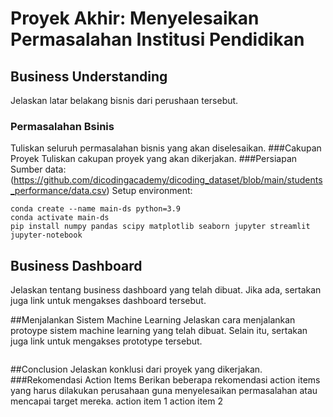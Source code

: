 # Proyek Akhir: Menyelesaikan Permasalahan Institusi Pendidikan

## Business Understanding
Jelaskan latar belakang bisnis dari perushaan tersebut.
### Permasalahan Bsinis
Tuliskan seluruh permasalahan bisnis yang akan diselesaikan.
###Cakupan Proyek
Tuliskan cakupan proyek yang akan dikerjakan.
###Persiapan
Sumber data: (https://github.com/dicodingacademy/dicoding_dataset/blob/main/students_performance/data.csv)
Setup environment:
```
conda create --name main-ds python=3.9
conda activate main-ds
pip install numpy pandas scipy matplotlib seaborn jupyter streamlit
jupyter-notebook
```

## Business Dashboard
Jelaskan tentang business dashboard yang telah dibuat. Jika ada, sertakan juga link untuk mengakses dashboard tersebut.

##Menjalankan Sistem Machine Learning
Jelaskan cara menjalankan protoype sistem machine learning yang telah dibuat. Selain itu, sertakan juga link untuk mengakses prototype tersebut.
```
```

##Conclusion
Jelaskan konklusi dari proyek yang dikerjakan.
###Rekomendasi Action Items
Berikan beberapa rekomendasi action items yang harus dilakukan perusahaan guna menyelesaikan permasalahan atau mencapai target mereka.
action item 1
action item 2
